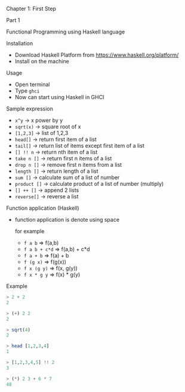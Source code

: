 Chapter 1: First Step

Part 1

Functional Programming using Haskell language

Installation
- Download Haskell Platform from https://www.haskell.org/platform/
- Install on the machine

Usage
- Open terminal
- Type `ghci`
- Now can start using Haskell in GHCI

Sample expression
- `x^y` -> x power by y
- `sqrt(x)` -> square root of x
- `[1,2,3]` -> list of 1,2,3
- `head[]` -> return first item of a list
- `tail[]` -> return list of items except first item of a list
- `[] !! n` -> return nth item of a list
- `take n []` -> return first n items of a list
- `drop n []` -> remove first n items from a list
- `length []` -> return length of a list
- `sum []` -> calculate sum of a list of number
- `product []` -> calculate product of a list of number (multiply)
- `[] ++ []` -> append 2 lists
- `reverse[]` -> reverse a list

Function application (Haskell)
- function application is denote using space

  for example
  - `f a b` => f(a,b)
  - `f a b + c*d` => f(a,b) + c*d
  - `f a + b` => f(a) + b
  - `f (g x)` => f(g(x))
  - `f x (g y)` => f(x, g(y))
  - `f x * g y` => f(x) * g(y)

Example
``` Haskell
> 2 + 2
2

> (+) 2 2
2

> sqrt(4)
2

> head [1,2,3,4]
1

> [1,2,3,4,5] !! 2
3

> (*) 2 3 + 6 * 7
48

```
